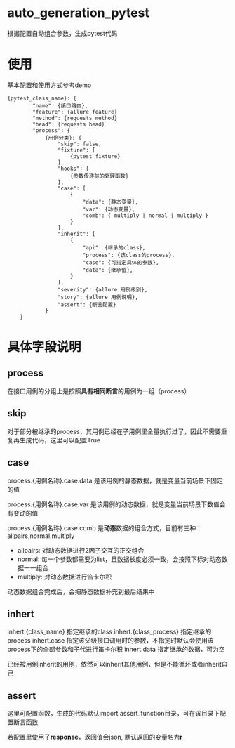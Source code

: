 # auto_generation_pytest
根据配置自动组合参数，生成pytest代码

# 使用

基本配置和使用方式参考demo

```
{pytest_class_name}: {
        "name": {接口路由},
        "feature": {allure feature}
        "method": {requests method}
        "head": {requests head}
        "process": {
            {用例分类}: {
                "skip": false,
                "fixture": [
                    {pytest fixture}
                ],
                "hooks": [
                    {参数传递前的处理函数}
                ],
                "case": [
                    {
                        "data": {静态变量},
                        "var": {动态变量},
                        "comb": { multiply | normal | multiply }
                    }
                ],
                "inherit": [
                    {
                        "api": {继承的class},
                        "process": {该class的process},
                        "case": {可指定具体的参数},
                        "data": {继承值},
                    }
                ],
                "severity": {allure 用例级别},
                "story": {allure 用例说明},
                "assert": {断言配置}
            }
    }

```

# 具体字段说明

## process

在接口用例的分组上是按照**具有相同断言**的用例为一组（process）

## skip

对于部分被继承的process，其用例已经在子用例里全量执行过了，因此不需要重复再生成代码，这里可以配置True

## case

process.{用例名称}.case.data 是该用例的静态数据，就是变量当前场景下固定的值

process.{用例名称}.case.var  是该用例的动态数据，就是变量当前场景下数值会有变动的值

process.{用例名称}.case.comb 是**动态**数据的组合方式，目前有三种：allpairs,normal,multiply

- allpairs: 对动态数据进行2因子交互的正交组合
- normal: 每一个参数都需要为list，且数据长度必须一致，会按照下标对动态数据一一组合
- multiply: 对动态数据进行笛卡尔积

动态数据组合完成后，会把静态数据补充到最后结果中

## inhert

inhert.{class_name} 指定继承的class
inhert.{class_process} 指定继承的process
inhert.case 指定该父级接口调用时的参数，不指定时默认会使用该process下的全部参数和子代进行笛卡尔积
inhert.data 指定继承的数据，可为空

已经被用例inherit的用例，依然可以inherit其他用例，但是不能循环或者inherit自己

## assert

这里可配置函数，生成的代码默认import assert_function目录，可在该目录下配置断言函数

若配置里使用了**response**，返回值会json, 默认返回的变量名为**r**





